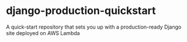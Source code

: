 # django-production-quickstart
A quick-start repository that sets you up with a production-ready Django site deployed on AWS Lambda

